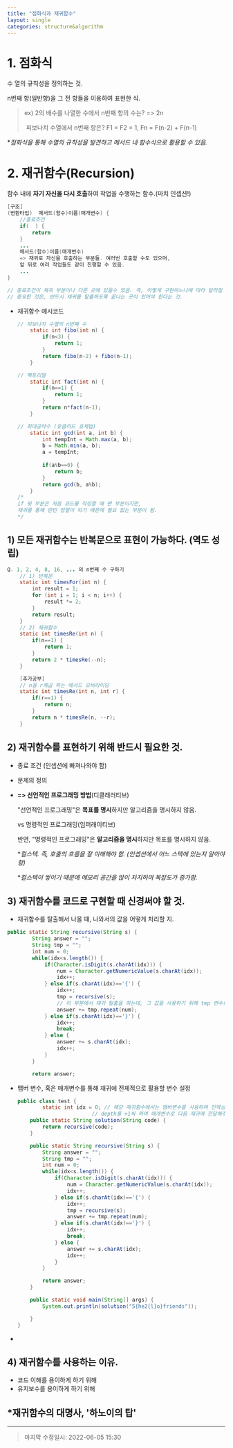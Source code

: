 ```yaml
---
title: "점화식과 재귀함수"
layout: single
categories: structure&algorithm
---
```


# 1. 점화식

수 열의 규칙성을 정의하는 것.

n번째 항(일반항)을 그 전 항들을 이용하여 표현한 식.

> ex) 2의 배수를 나열한 수에서 n번째 항의 수는? => 2n
>
> ​      피보나치 수열에서 n번째 항은? F1 = F2 = 1, Fn = F(n-2) + F(n-1)

**점화식을 통해 수열의 규칙성을 발견하고 메서드 내 함수식으로 활용할 수 있음.*

# 2. 재귀함수(Recursion)

함수 내에 **자기 자신을 다시 호출**하여 작업을 수행하는 함수.(마치 인셉션!)

```java
[구조]
(변환타입)  메서드(함수)이름(매개변수) {
	//종료조건
	if(  ) {
		return
	}
	...
	메서드(함수)이름(매개변수)
	=> 재귀로 자신을 호출하는 부분들. 여러번 호출할 수도 있으며, 
    앞 뒤로 여러 작업들도 같이 진행할 수 있음.
	...
}

// 종료조건이 재귀 부분이나 다른 곳에 있을수 있음. 즉, 어떻게 구현하느냐에 따라 달라질 수 있음.
// 중요한 것은, 반드시 재귀를 탈출하도록 끝나는 곳이 있어야 한다는 것.
```

- 재귀함수 예시코드

  ```java
  // 피보나치 수열의 n번째 수
      static int fibo(int n) {
          if(n<3) {
              return 1;
          }
          return fibo(n-2) + fibo(n-1);
      }
  ```

  ```java
  // 팩토리얼
      static int fact(int n) {
          if(n==1) {
              return 1;
          }
          return n*fact(n-1);
      }
  ```

  ```java
  // 최대공약수 (유클리드 호제법)
      static int gcd(int a, int b) {
          int tempInt = Math.max(a, b);
          b = Math.min(a, b);
          a = tempInt;
          
          if(a%b==0) {
              return b;
          }
          return gcd(b, a%b);
      }
  /*
  if 윗 부분은 처음 코드를 작성할 때 짠 부분이지만, 
  재귀를 통해 한번 정렬이 되기 때문에 필요 없는 부분이 됨.
  */
  ```
  
  

## 1) 모든 재귀함수는 반복문으로 표현이 가능하다. (역도 성립)

```java
Q. 1, 2, 4, 8, 16, ... 의 n번째 수 구하기
    // 1) 반복문
    static int timesFor(int n) {
        int result = 1;
        for (int i = 1; i < n; i++) {
            result *= 2;
        }
        return result;
    }
    // 2) 재귀함수
    static int timesRe(int n) {
        if(n==1) {
            return 1;
        }
        return 2 * timesRe(--n);
    }

	[추가공부]
	// n을 r제곱 하는 메서드 오버라이딩
    static int timesRe(int n, int r) {
        if(r==1) {
            return n;
        }
        return n * timesRe(n, --r);
    }
```



## 2) 재귀함수를 표현하기 위해 반드시 필요한 것.

- 종료 조건 (인셉션에 빠져나와야 함)

- 문제의 정의 

- **=> 선언적인 프로그래밍 방법**(디클래러티브) 

  "선언적인 프로그래밍"은 **목표를 명시**하지만 알고리즘을 명시하지 않음.

  vs 명령적인 프로그래밍(임퍼래이티브)

  반면, "명령적인 프로그래밍"은 **알고리즘을 명시**하지만 목표를 명시하지 않음.

  

  **컬스텍. 즉, 호출의 흐름을 잘 이해해야 함. (인셉션에서 어느 스텍에 있는지 알아야 함)*

  **컬스텍이 쌓이기 때문에 메모리 공간을 많이 차지하며 복잡도가 증가함.*

  

## 3) 재귀함수를 코드로 구현할 때 신경써야 할 것.

-  재귀함수를 탈출해서 나올 때, 나와서의 값을 어떻게 처리할 지.

  ```java
  public static String recursive(String s) {
          String answer = "";
          String tmp = "";
          int num = 0;
          while(idx<s.length()) {
              if(Character.isDigit(s.charAt(idx))) {
                  num = Character.getNumericValue(s.charAt(idx));
                  idx++;
              } else if(s.charAt(idx)=='{') {
                  idx++;
                  tmp = recursive(s); 
                  // 이 부분에서 재귀 탈출을 하는데, 그 값을 사용하기 위해 tmp 변수로 받아줌.
                  answer += tmp.repeat(num);
              } else if(s.charAt(idx)=='}') {
                  idx++;
                  break;
              } else {
                  answer += s.charAt(idx);
                  idx++;
              }
          }
  
          return answer;
  ```

- 맴버 변수, 혹은 매개변수를 통해 재귀에 전체적으로 활용할 변수 설정

  ```java
  public class test {
          static int idx = 0; // 해당 재귀함수에서는 맴버변수를 사용하여 인덱싱을 유지함.
      					  // depth를 +1씩 하여 매개변수로 다음 재귀에 전달해주는 방법도 있음.
      public static String solution(String code) {
          return recursive(code);
      }
  
      public static String recursive(String s) {
          String answer = "";
          String tmp = "";
          int num = 0;
          while(idx<s.length()) {
              if(Character.isDigit(s.charAt(idx))) {
                  num = Character.getNumericValue(s.charAt(idx));
                  idx++;
              } else if(s.charAt(idx)=='{') {
                  idx++;
                  tmp = recursive(s);
                  answer += tmp.repeat(num);
              } else if(s.charAt(idx)=='}') {
                  idx++;
                  break;
              } else {
                  answer += s.charAt(idx);
                  idx++;
              }
          }
  
          return answer;
      }
  
      public static void main(String[] args) {
          System.out.println(solution("5{he2{l}o}friends"));
  
      }
  }
  ```

- 

## 4) 재귀함수를 사용하는 이유.

- 코드 이해를 용이하게 하기 위해
- 유지보수를 용이하게 하기 위해

## *재귀함수의 대명사, '하노이의 탑'

[](https://jiyongyoon.github.io/structure&algorithm/%ED%95%98%EB%85%B8%EC%9D%B4%EC%9D%98%ED%83%91/)

------

> 마지막 수정일시: 2022-06-05 15:30